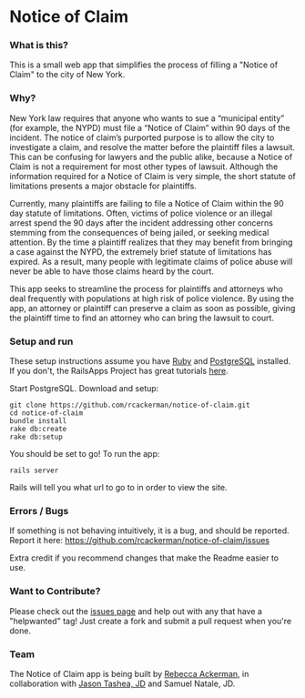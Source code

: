 # Notice of Claim

### What is this?

This is a small web app that simplifies the process of filling a "Notice of Claim" to the city of New York.

### Why?

New York law requires that anyone who wants to sue a “municipal entity” (for example, the NYPD) must file a “Notice of Claim” within 90 days of the incident. The notice of claim’s purported purpose is to allow the city to investigate a claim, and resolve the matter before the plaintiff files a lawsuit. This can be confusing for lawyers and the public alike, because a Notice of Claim is not a requirement for most other types of lawsuit. Although the information required for a Notice of Claim is very simple, the short statute of limitations presents a major obstacle for plaintiffs.

Currently, many plaintiffs are failing to file a Notice of Claim within the 90 day statute of limitations. Often, victims of police violence or an illegal arrest spend the 90 days after the incident addressing other concerns stemming from the consequences of being jailed, or seeking medical attention. By the time a plaintiff realizes that they may benefit from bringing a case against the NYPD, the extremely brief statute of limitations has expired. As a result, many people with legitimate claims of police abuse will never be able to have those claims heard by the court. 

This app seeks to streamline the process for plaintiffs and attorneys who deal frequently with populations at high risk of police violence. By using the app, an attorney or plaintiff can preserve a claim as soon as possible, giving the plaintiff time to find an attorney who can bring the lawsuit to court. 

### Setup and run

These setup instructions assume you have [Ruby](https://www.ruby-lang.org/en/) and [PostgreSQL](http://www.postgresql.org/) installed. If you don't, the RailsApps Project has great tutorials [here](http://railsapps.github.io/installing-rails.html).

Start PostgreSQL. Download and setup:

```
git clone https://github.com/rcackerman/notice-of-claim.git
cd notice-of-claim
bundle install
rake db:create
rake db:setup
```

You should be set to go! To run the app:

```
rails server
```

Rails will tell you what url to go to in order to view the site.

### Errors / Bugs

If something is not behaving intuitively, it is a bug, and should be reported.
Report it here: https://github.com/rcackerman/notice-of-claim/issues

Extra credit if you recommend changes that make the Readme easier to use.

### Want to Contribute?

Please check out the [issues page](https://github.com/notice-of-claim/issues/) and help out with any that have a "helpwanted" tag! Just create a fork and submit a pull request when you're done.

### Team

The Notice of Claim app is being built by [Rebecca Ackerman](https://github.com/rcackerman), in collaboration with [Jason Tashea, JD](https://twitter.com/jtashea) and Samuel Natale, JD.
